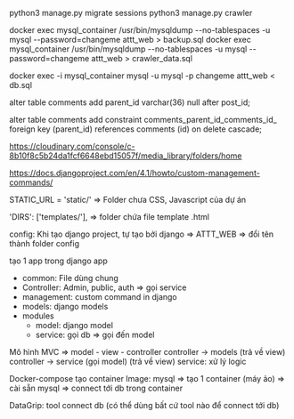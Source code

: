 python3 manage.py migrate sessions
python3 manage.py crawler

docker exec mysql_container /usr/bin/mysqldump --no-tablespaces  -u mysql --password=changeme attt_web > backup.sql
docker exec mysql_container /usr/bin/mysqldump --no-tablespaces  -u mysql --password=changeme attt_web > crawler_data.sql

docker exec -i mysql_container mysql -u mysql -p changeme attt_web < db.sql

alter table comments
    add parent_id varchar(36) null after post_id;

alter table comments
    add constraint comments_parent_id_comments_id_
        foreign key (parent_id) references comments (id)
        on delete cascade;

https://cloudinary.com/console/c-8b10f8c5b24da1fcf6648ebd15057f/media_library/folders/home

https://docs.djangoproject.com/en/4.1/howto/custom-management-commands/


STATIC_URL = 'static/'
=> Folder chưa CSS, Javascript của dự án

'DIRS': ['templates/'],
=> folder chứa file template .html

config: Khi tạo django project, tự tạo bởi django
=> ATTT_WEB => đổi tên thành folder config

tạo 1 app trong django
app
- common: File dùng chung
- Controller: Admin, public, auth => gọi service
- management: custom command in django
- models: django models
- modules
  + model: django model
  + service: gọi db => gọi đến model

Mô hình MVC => model - view - controller
controller -> models (trả về view)
controller -> service (gọi model) (trả về view)
service: xử lý logic

Docker-compose
tạo container
Image: mysql => tạo 1 container (máy ảo) => cài sẵn mysql => connect tới db trong container

DataGrip: tool connect db (có thể dùng bất cứ tool nào để connect tới db)